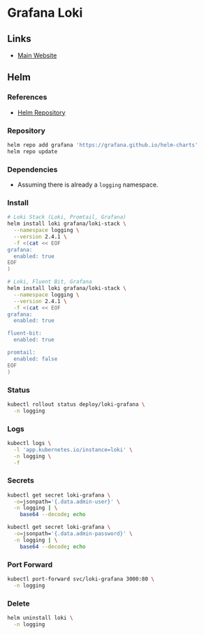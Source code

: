 # Grafana Loki

<!--
https://grafana.github.io/loki/charts/

helm3 upgrade --install loki -n logging --create-namespace grafana/loki-stack --version 2.4.1 --set grafana.enabled=true
-->

## Links

- [Main Website](https://grafana.com/oss/loki/)

## Helm

### References

- [Helm Repository](https://github.com/grafana/helm-charts/tree/main/charts/loki-stack)

### Repository

```sh
helm repo add grafana 'https://grafana.github.io/helm-charts'
helm repo update
```

### Dependencies

- Assuming there is already a `logging` namespace.

### Install

```sh
# Loki Stack (Loki, Promtail, Grafana)
helm install loki grafana/loki-stack \
  --namespace logging \
  --version 2.4.1 \
  -f <(cat << EOF
grafana:
  enabled: true
EOF
)

# Loki, Fluent Bit, Grafana
helm install loki grafana/loki-stack \
  --namespace logging \
  --version 2.4.1 \
  -f <(cat << EOF
grafana:
  enabled: true

fluent-bit:
  enabled: true

promtail:
  enabled: false
EOF
)
```

### Status

```sh
kubectl rollout status deploy/loki-grafana \
  -n logging
```

### Logs

```sh
kubectl logs \
  -l 'app.kubernetes.io/instance=loki' \
  -n logging \
  -f
```

### Secrets

```sh
kubectl get secret loki-grafana \
  -o=jsonpath='{.data.admin-user}' \
  -n logging | \
    base64 --decode; echo

kubectl get secret loki-grafana \
  -o=jsonpath='{.data.admin-password}' \
  -n logging | \
    base64 --decode; echo
```

### Port Forward

```sh
kubectl port-forward svc/loki-grafana 3000:80 \
  -n logging
```

<!-- {namespace="logging"} -->

### Delete

```sh
helm uninstall loki \
  -n logging
```
